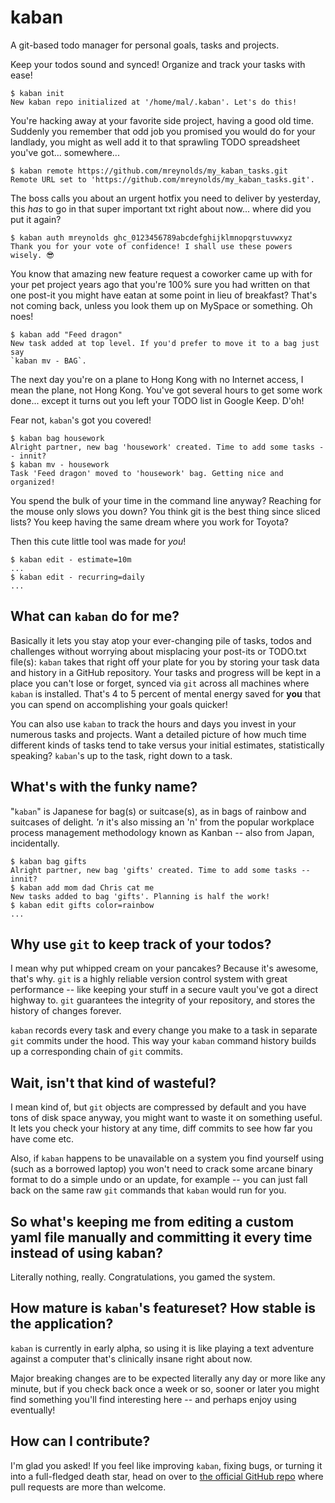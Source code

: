 kaban
=====

A git-based todo manager for personal goals, tasks and projects.

Keep your todos sound and synced! Organize and track your tasks with ease!

```
$ kaban init
New kaban repo initialized at '/home/mal/.kaban'. Let's do this!
```

You're hacking away at your favorite side project, having a good old time.
Suddenly you remember that odd job you promised you would do for your landlady,
you might as well add it to that sprawling TODO spreadsheet you've got...
somewhere...

```
$ kaban remote https://github.com/mreynolds/my_kaban_tasks.git
Remote URL set to 'https://github.com/mreynolds/my_kaban_tasks.git'.
```

The boss calls you about an urgent hotfix you need to deliver by yesterday, this
*has* to go in that super important txt right about now... where did you put it
again?

```
$ kaban auth mreynolds ghc_0123456789abcdefghijklmnopqrstuvwxyz
Thank you for your vote of confidence! I shall use these powers wisely. 😎
```

You know that amazing new feature request a coworker came up with for your pet
project years ago that you're 100% sure you had written on that one post-it you
might have eatan at some point in lieu of breakfast? That's not coming back,
unless you look them up on MySpace or something. Oh noes!

```
$ kaban add "Feed dragon"
New task added at top level. If you'd prefer to move it to a bag just say
`kaban mv - BAG`.
```

The next day you're on a plane to Hong Kong with no Internet access, I mean the
plane, not Hong Kong. You've got several hours to get some work done... except
it turns out you left your TODO list in Google Keep. D'oh!

Fear not, `kaban`'s got you covered!

```
$ kaban bag housework
Alright partner, new bag 'housework' created. Time to add some tasks -- innit?
$ kaban mv - housework
Task 'Feed dragon' moved to 'housework' bag. Getting nice and organized!
```

You spend the bulk of your time in the command line anyway?
Reaching for the mouse only slows you down?
You think git is the best thing since sliced lists?
You keep having the same dream where you work for Toyota?

Then this cute little tool was made for *you*!

```
$ kaban edit - estimate=10m
...
$ kaban edit - recurring=daily
...
```

## What can `kaban` do for me?

Basically it lets you stay atop your ever-changing pile of tasks, todos and
challenges without worrying about misplacing your post-its or TODO.txt file(s):
`kaban` takes that right off your plate for you by storing your task data and
history in a GitHub repository. Your tasks and progress will be kept in a place
you can't lose or forget, synced via `git` across all machines where `kaban`
is installed. That's 4 to 5 percent of mental energy saved for **you** that you
can spend on accomplishing your goals quicker!


You can also use `kaban` to track the hours and days you invest in your numerous
tasks and projects. Want a detailed picture of how much time different kinds of
tasks tend to take versus your initial estimates, statistically speaking?
`kaban`'s up to the task, right down to a task.

## What's with the funky name?

"`kaban`" is Japanese for bag(s) or suitcase(s), as in bags of rainbow and
suitcases of delight. *'n* it's also missing an 'n' from the popular workplace
process management methodology known as Kanban -- also from Japan, incidentally.

```
$ kaban bag gifts
Alright partner, new bag 'gifts' created. Time to add some tasks -- innit?
$ kaban add mom dad Chris cat me
New tasks added to bag 'gifts'. Planning is half the work!
$ kaban edit gifts color=rainbow
...
```

## Why use `git` to keep track of your todos?

I mean why put whipped cream on your pancakes? Because it's awesome, that's why.
`git` is a highly reliable version control system with great performance -- like
keeping your stuff in a secure vault you've got a direct highway to. `git`
guarantees the integrity of your repository, and stores the history of changes
forever.

`kaban` records every task and every change you make to a task in separate `git`
commits under the hood. This way your `kaban` command history builds up a
corresponding chain of `git` commits.

## Wait, isn't that kind of wasteful?

I mean kind of, but `git` objects are compressed by default and you have tons of
disk space anyway, you might want to waste it on something useful. It lets you
check your history at any time, diff commits to see how far you have come etc.

Also, if `kaban` happens to be unavailable on a system you find yourself using
(such as a borrowed laptop) you won't need to crack some arcane binary format
to do a simple undo or an update, for example -- you can just fall back on
the same raw `git` commands that `kaban` would run for you.

## So what's keeping me from editing a custom yaml file manually and committing it every time instead of using kaban?

Literally nothing, really. Congratulations, you gamed the system.

## How mature is `kaban`'s featureset? How stable is the application?

`kaban` is currently in early alpha, so using it is like playing a text
adventure against a computer that's clinically insane right about now.

Major breaking changes are to be expected literally any day or more like any
minute, but if you check back once a week or so, sooner or later you might find
something you'll find interesting here -- and perhaps enjoy using eventually!

## How can I contribute?

I'm glad you asked! If you feel like improving `kaban`, fixing bugs, or turning
it into a full-fledged death star, head on over to
[the official GitHub repo](https://github.com/nilthehuman/kaban) where pull
requests are more than welcome.

